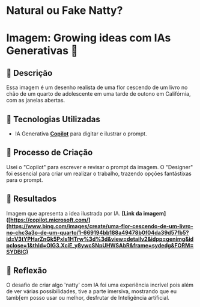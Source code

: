 # Natural ou Fake Natty? 
# Imagem: Growing ideas com IAs Generativas 🎥

## 📒 Descrição
Essa imagem é um desenho realista de uma flor cescendo de um livro no chão de um quarto de adolescente em uma tarde de outono em Califórnia, com as janelas abertas.

## 🤖 Tecnologias Utilizadas
- IA Generativa **[Copilot](https://copilot.microsoft.com/)** para digitar e ilustrar o prompt.

## 🧐 Processo de Criação
Usei o "Copilot" para escrever e revisar o prompt da imagem. O "Designer" foi essencial para criar um realizar o trabalho, trazendo opções fantástixas para o prompt.

## 🚀 Resultados
Imagem que apresenta a idea ilustrada por IA.
**[Link da imagem]([https://copilot.microsoft.com/](https://www.bing.com/images/create/uma-flor-cescendo-de-um-livro-no-chc3a3o-de-um-quarto/1-669194bb188a49478b0f04da39d57fb5?id=V3tYPHarZnGk5PxIs1HTrw%3d%3d&view=detailv2&idpp=genimg&idpclose=1&thId=OIG3.XciE_y8ywcSNpUHWSAbR&frame=sydedg&FORM=SYDBIC)**



## 💭 Reflexão
O desafio de criar algo 'natty' com IA foi uma experiência incrível pois além de ver várias possibilidades, tive a parte imersiva, mostrando que eu tamb[em posso usar ou melhor, desfrutar de Inteligência artificial.
